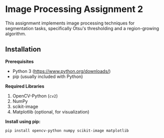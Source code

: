 # Image Processing Assignment 2

This assignmwnt implements image processing techniques for segmentation tasks, specifically Otsu's thresholding and a region-growing algorithm.

## Installation

**Prerequisites**
* Python 3 (https://www.python.org/downloads/)
* pip (usually included with Python)

**Required Libraries**
1. OpenCV-Python (`cv2`)
2. NumPy
3. scikit-image
4. Matplotlib (optional, for visualization)

**Install using pip:**
```bash
pip install opencv-python numpy scikit-image matplotlib
